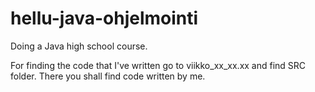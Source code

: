 # hellu-java-ohjelmointi
Doing a Java high school course.

For finding the code that I've written go to viikko_xx_xx.xx and find SRC folder. There you shall find code written by me.
